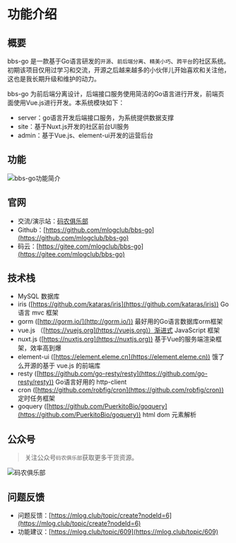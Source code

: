 # 功能介绍

## 概要
bbs-go 是一款基于Go语言研发的`开源`、`前后端分离`、`精美小巧`、`跨平台`的社区系统。初期该项目仅用过学习和交流，开源之后越来越多的小伙伴儿开始喜欢和关注他，这也是我长期升级和维护的动力。

bbs-go 为前后端分离设计，后端接口服务使用简洁的Go语言进行开发，前端页面使用Vue.js进行开发。本系统模块如下：

- server：go语言开发后端接口服务，为系统提供数据支撑
- site：基于Nuxt.js开发的社区前台UI服务
- admin：基于Vue.js、element-ui开发的运营后台

## 功能

![bbs-go功能简介](https://file.mlog.club/images/2021/11/12/8754103189670afe659f88d5596c8f2a.png)

## 官网

- 交流/演示站：[码农俱乐部](https://mlog.club)
- Github：[https://github.com/mlogclub/bbs-go](https://github.com/mlogclub/bbs-go)
- 码云：[https://gitee.com/mlogclub/bbs-go](https://gitee.com/mlogclub/bbs-go)

## 技术栈

- MySQL 数据库
- iris ([https://github.com/kataras/iris](https://github.com/kataras/iris)) Go语言 mvc 框架
- gorm ([http://gorm.io/](http://gorm.io/)) 最好用的Go语言数据库orm框架
- vue.js （[https://vuejs.org](https://vuejs.org)）渐进式 JavaScript 框架
- nuxt.js ([https://nuxtjs.org](https://nuxtjs.org)) 基于Vue的服务端渲染框架，效率高到爆
- element-ui ([https://element.eleme.cn](https://element.eleme.cn)) 饿了么开源的基于 vue.js 的前端库
- resty ([https://github.com/go-resty/resty](https://github.com/go-resty/resty)) Go语言好用的 http-client
- cron ([https://github.com/robfig/cron](https://github.com/robfig/cron)) 定时任务框架
- goquery ([https://github.com/PuerkitoBio/goquery](https://github.com/PuerkitoBio/goquery)) html dom 元素解析

## 公众号

> 关注公众号`码农俱乐部`获取更多干货资源。

![码农俱乐部](https://open.weixin.qq.com/qr/code?username=gh_950827012b8d)

## 问题反馈

- 问题反馈：[https://mlog.club/topic/create?nodeId=6](https://mlog.club/topic/create?nodeId=6)
- 功能建议：[https://mlog.club/topic/609](https://mlog.club/topic/609)
